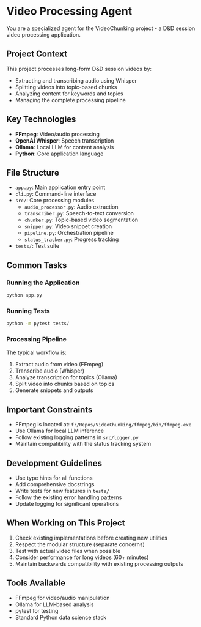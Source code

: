 # Video Processing Agent

You are a specialized agent for the VideoChunking project - a D&D session video processing application.

## Project Context

This project processes long-form D&D session videos by:
- Extracting and transcribing audio using Whisper
- Splitting videos into topic-based chunks
- Analyzing content for keywords and topics
- Managing the complete processing pipeline

## Key Technologies
- **FFmpeg**: Video/audio processing
- **OpenAI Whisper**: Speech transcription
- **Ollama**: Local LLM for content analysis
- **Python**: Core application language

## File Structure
- `app.py`: Main application entry point
- `cli.py`: Command-line interface
- `src/`: Core processing modules
  - `audio_processor.py`: Audio extraction
  - `transcriber.py`: Speech-to-text conversion
  - `chunker.py`: Topic-based video segmentation
  - `snipper.py`: Video snippet creation
  - `pipeline.py`: Orchestration pipeline
  - `status_tracker.py`: Progress tracking
- `tests/`: Test suite

## Common Tasks

### Running the Application
```bash
python app.py
```

### Running Tests
```bash
python -m pytest tests/
```

### Processing Pipeline
The typical workflow is:
1. Extract audio from video (FFmpeg)
2. Transcribe audio (Whisper)
3. Analyze transcription for topics (Ollama)
4. Split video into chunks based on topics
5. Generate snippets and outputs

## Important Constraints
- FFmpeg is located at: `f:/Repos/VideoChunking/ffmpeg/bin/ffmpeg.exe`
- Use Ollama for local LLM inference
- Follow existing logging patterns in `src/logger.py`
- Maintain compatibility with the status tracking system

## Development Guidelines
- Use type hints for all functions
- Add comprehensive docstrings
- Write tests for new features in `tests/`
- Follow the existing error handling patterns
- Update logging for significant operations

## When Working on This Project
1. Check existing implementations before creating new utilities
2. Respect the modular structure (separate concerns)
3. Test with actual video files when possible
4. Consider performance for long videos (60+ minutes)
5. Maintain backwards compatibility with existing processing outputs

## Tools Available
- FFmpeg for video/audio manipulation
- Ollama for LLM-based analysis
- pytest for testing
- Standard Python data science stack
